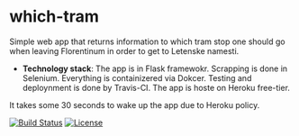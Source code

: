 # which-tram

Simple web app that returns information to which tram stop one should go when leaving Florentinum in order to get to Letenske namesti.

 - **Technology stack**: The app is in Flask framewokr. Scrapping is done in Selenium. Everything is containizered via Dokcer. Testing and deploynment is done by Travis-CI. The app is hoste on Heroku free-tier.
 
 It takes some 30 seconds to wake up the app due to Heroku policy.

[![Build Status](https://travis-ci.org/QuarKUS7/which-tram.svg?branch=master)](https://travis-ci.org/QuarKUS7/which-tram)
[![License](https://img.shields.io/badge/License-Apache%202.0-blue.svg)](https://opensource.org/licenses/Apache-2.0)
